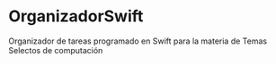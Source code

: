 # OrganizadorSwift
Organizador de tareas programado en Swift para la materia de Temas Selectos de computación

